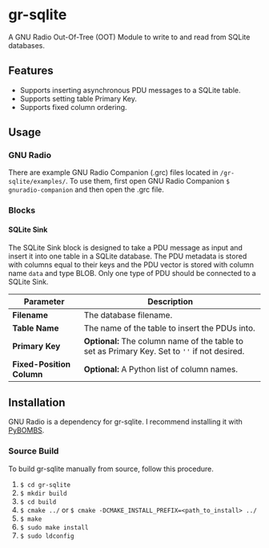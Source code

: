 # gr-sqlite
A GNU Radio Out-Of-Tree (OOT) Module to write to and read from SQLite databases.


## Features
* Supports inserting asynchronous PDU messages to a SQLite table.
* Supports setting table Primary Key.
* Supports fixed column ordering.


## Usage
### GNU Radio
There are example GNU Radio Companion (.grc) files located in `/gr-sqlite/examples/`.  To use them, first open GNU Radio Companion `$ gnuradio-companion` and then open the .grc file.

### Blocks
#### SQLite Sink
The SQLite Sink block is designed to take a PDU message as input and insert it into one table in a SQLite database.  The PDU metadata is stored with columns equal to their keys and the PDU vector is stored with column name `data` and type BLOB.  Only one type of PDU should be connected to a SQLite Sink.

| Parameter | Description |
| --- | --- |
| **Filename** | The database filename. |
| **Table Name** | The name of the table to insert the PDUs into. |
| **Primary Key** | **Optional:** The column name of the table to set as Primary Key.  Set to `''` if not desired. |
| **Fixed-Position Column** | **Optional:** A Python list of column names. |


## Installation
GNU Radio is a dependency for gr-sqlite.  I recommend installing it with [PyBOMBS](https://github.com/gnuradio/pybombs).

### Source Build
To build gr-sqlite manually from source, follow this procedure.

1. `$ cd gr-sqlite`
2. `$ mkdir build`
3. `$ cd build`
4. `$ cmake ../` or `$ cmake -DCMAKE_INSTALL_PREFIX=<path_to_install> ../`
5. `$ make`
6. `$ sudo make install`
7. `$ sudo ldconfig`
